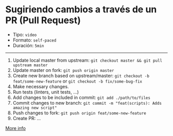 # Sugiriendo cambios a través de un PR (Pull Request)

* Tipo: `video`
* Formato: `self-paced`
* Duración: `5min`

***

1. Update local master from upstream:
   `git checkout master && git pull upstream master`
2. Update master on fork: `git push origin master`
3. Create new branch based on upstream/master:
   `git checkout -b feat/some-new-feature` or `git checkout -b fix/some-bug-fix`
4. Make necessary changes.
5. Run tests (linters, unit tests, ...)
6. Add changes to be included in commit: `git add ./path/to/files`
7. Commit changes to new branch:
   `git commit -m "feat(scripts): Adds amazing new script"`
8. Push changes to fork: `git push origin feat/some-new-feature`
9. Create PR: ...

[More info](https://help.github.com/en/articles/about-pull-requests)
